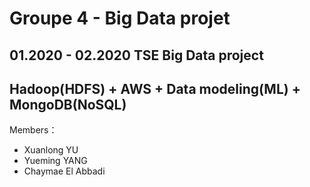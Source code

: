 Groupe 4 - Big Data projet
=============================
01.2020 - 02.2020 TSE Big Data project
----------------------------------------
Hadoop(HDFS) + AWS + Data modeling(ML) + MongoDB(NoSQL)  
----------------------------------------
Members：
* Xuanlong YU
* Yueming YANG
* Chaymae El Abbadi

